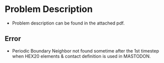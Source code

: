 # Problem Description #
* Problem description can be found in the attached pdf.
## Error ##
* Periodic Boundary Neighbor not found sometime after the 1st timestep when HEX20 elements & contact definition is used in MASTODON.
